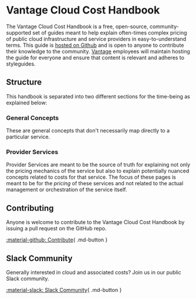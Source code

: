 # Vantage Cloud Cost Handbook

The Vantage Cloud Cost Handbook is a free, open-source, community-supported set of guides meant to help explain often-times complex pricing of public cloud infrastructure and service providers in easy-to-understand terms. This guide is [hosted on Github](https://github.com/vantage-sh/handbook) and is open to anyone to contribute their knowledge to the community. [Vantage](https://www.vantage.sh/) employees will maintain hosting the guide for everyone and ensure that content is relevant and adheres to styleguides.

## Structure

This handbook is separated into two different sections for the time-being as explained below:

### General Concepts

These are general concepts that don't necessarily map directly to a particular service.

### Provider Services

Provider Services are meant to be the source of truth for explaining not only the pricing mechanics of the service but also to explain potentially nuanced concepts related to costs for that service. The focus of these pages is meant to be for the _pricing_ of these services and not related to the actual management or orchestration of the service itself.


## Contributing

Anyone is welcome to contribute to the Vantage Cloud Cost Handbook by issuing a pull request on the GitHub repo. 


[:material-github: Contribute](https://github.com/vantage-sh){ .md-button }

## Slack Community

Generally interested in cloud and associated costs? Join us in our public Slack community.

[:material-slack: Slack Community](https://join.slack.com/t/vantagecommunity/shared_invite/zt-oey52myv-gq4AWRKkX25kjp1UGziPTw){ .md-button }